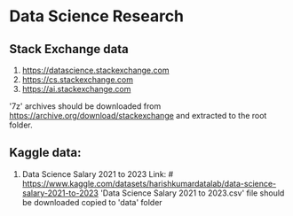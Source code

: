# Data Science Research

## Stack Exchange data
1. https://datascience.stackexchange.com
2. https://cs.stackexchange.com
3. https://ai.stackexchange.com

'7z' archives should be downloaded from https://archive.org/download/stackexchange and extracted to the root folder.

## Kaggle data:
1. Data Science Salary 2021 to 2023
Link: # https://www.kaggle.com/datasets/harishkumardatalab/data-science-salary-2021-to-2023
'Data Science Salary 2021 to 2023.csv' file should be downloaded copied to 'data' folder

